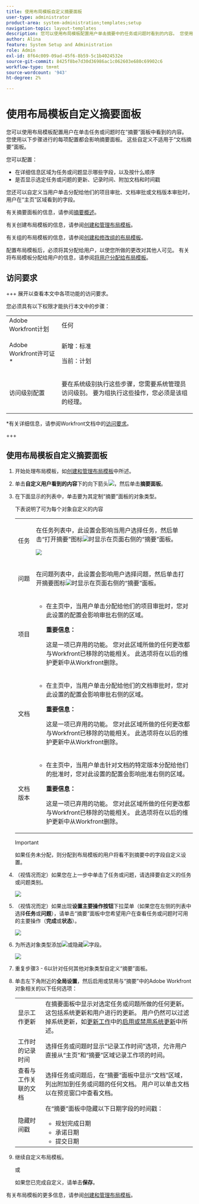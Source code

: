 ```yaml
---
title: 使用布局模板自定义摘要面板
user-type: administrator
product-area: system-administration;templates;setup
navigation-topic: layout-templates
description: 您可以使用布局模板配置用户单击摘要中的任务或问题时看到的内容。 您使用以下步骤进行的每项配置都会影响摘要面板。 这些自定义不适用于“文档摘要”面板。
author: Alina
feature: System Setup and Administration
role: Admin
exl-id: 8f64c009-09ad-45f6-8b59-5c1b4024532e
source-git-commit: 8425f8be7d30d36986ac1c062603e680c69902c6
workflow-type: tm+mt
source-wordcount: '943'
ht-degree: 2%

---
```


# 使用布局模板自定义摘要面板

<!--Audited: 11/2024-->

<!--<span class="preview">The highlighted information on this page refers to functionality not yet generally available. It is available only in the Preview environment for all customers. After the monthly releases to Production, the same features are also available in the Production environment for customers who enabled fast releases. </span>   

<span class="preview">For information about fast releases, see [Enable or disable fast releases for your organization](/help/quicksilver/administration-and-setup/set-up-workfront/configure-system-defaults/enable-fast-release-process.md). </span>   -->


您可以使用布局模板配置用户在单击任务或问题时在“摘要”面板中看到的内容。 您使用以下步骤进行的每项配置都会影响摘要面板。 这些自定义不适用于“文档摘要”面板。

您可以配置：

* 在详细信息区域为任务或问题显示哪些字段，以及按什么顺序
* 是否显示选定任务或问题的更新、记录时间、附加文档和时间戳

您还可以自定义当用户单击分配给他们的项目审批、文档审批或文档版本审批时，用户在“主页”区域看到的字段。

有关摘要面板的信息，请参阅[摘要概述](../../../workfront-basics/the-new-workfront-experience/summary-overview.md)。

有关创建布局模板的信息，请参阅[创建和管理布局模板](../use-layout-templates/create-and-manage-layout-templates.md)。

有关组的布局模板的信息，请参阅[创建和修改组的布局模板](../../../administration-and-setup/manage-groups/work-with-group-objects/create-and-modify-a-groups-layout-templates.md)。

配置布局模板后，必须将其分配给用户，以使您所做的更改对其他人可见。 有关将布局模板分配给用户的信息，请参阅[将用户分配给布局模板](../use-layout-templates/assign-users-to-layout-template.md)。

## 访问要求

+++ 展开以查看本文中各项功能的访问要求。

您必须具有以下权限才能执行本文中的步骤：

<table style="table-layout:auto"> 
 <col> 
 <col> 
 <tbody> 
  <tr> 
   <td role="rowheader">Adobe Workfront计划</td> 
   <td>任何</td> 
  </tr> 
  <tr> 
   <td role="rowheader">Adobe Workfront许可证*</td> 
   <td><p>新增：标准</p>
  <p> 当前：计划</p>
   </td> 
  </tr> 
  <tr> 
   <td role="rowheader">访问级别配置</td> 
   <td> <p>要在系统级别执行这些步骤，您需要系统管理员访问级别。
要为组执行这些操作，您必须是该组的经理。</p> </td> 
  </tr> 
 </tbody> 
</table>

*有关详细信息，请参阅Workfront文档中的[访问要求](/help/quicksilver/administration-and-setup/add-users/access-levels-and-object-permissions/access-level-requirements-in-documentation.md)。

+++

## 使用布局模板自定义摘要面板

1. 开始处理布局模板，如[创建和管理布局模板](../../../administration-and-setup/customize-workfront/use-layout-templates/create-and-manage-layout-templates.md)中所述。

1. 单击&#x200B;**自定义用户看到的内容**&#x200B;下的向下箭头![](assets/dropdown-arrow.png)，然后单击&#x200B;**摘要面板**。

1. 在下面显示的列表中，单击要为其定制“摘要”面板的对象类型。

   下表说明了可为每个对象自定义的内容

   <table style="table-layout:auto"> 
    <col> 
    <col> 
    <tbody> 
     <tr> 
      <td role="rowheader">任务</td> 
      <td> <p>在任务列表中，此设置会影响当用户选择任务，然后单击“打开摘要”图标<img src="assets/summary-panel-icon.png">时显示在页面右侧的“摘要”面板。</p>

   <p> <img src="assets/summary-details.jpg"> </p> </td> 
     </tr> 
     <tr> 
      <td role="rowheader">问题</td> 
      <td><p>在问题列表中，此设置会影响用户选择问题，然后单击打开摘要图标<img src="assets/summary-panel-icon.png">时显示在页面右侧的“摘要”面板。</p> </td> 
     </tr> 
     <tr> 
      <td role="rowheader">项目</td> 
      <td><ul><li><p>在主页中，当用户单击分配给他们的项目审批时，您对此设置的配置会影响审批右侧的区域。</p>
      <p><b>重要信息：</b> </p><p>这是一项已弃用的功能。 您对此区域所做的任何更改都与Workfront已移除的功能相关。 此选项将在以后的维护更新中从Workfront删除。</p></li>
      </ul> 
      </td> 
     </tr> 
     <tr> 
      <td role="rowheader">文档</td> 
      <td>
     <ul><li><p>在主页中，当用户单击分配给他们的文档审批时，您对此设置的配置会影响审批右侧的区域。</p>
      <p><b>重要信息：</b> </p><p> 这是一项已弃用的功能。 您对此区域所做的任何更改都与Workfront已移除的功能相关。 此选项将在以后的维护更新中从Workfront删除。</p></li>
      </ul>
      </td> 
     </tr> 
     <tr> 
      <td role="rowheader">文档版本</td> 
      <td><ul><li><p>在主页中，当用户单击针对文档的特定版本分配给他们的批准时，您对此设置的配置会影响批准右侧的区域。</p>
      <p><p><b>重要信息：</b></p> 这是一项已弃用的功能。 您对此区域所做的任何更改都与Workfront已移除的功能相关。 此选项将在以后的维护更新中从Workfront删除。</p></li>
      </ul>
      </td> 
     </tr> 
    </tbody> 
   </table>

   >[!IMPORTANT]
   >
   >如果任务未分配，则分配到布局模板的用户将看不到摘要中的字段自定义设置。

1. （视情况而定）如果您在上一步中单击了任务或问题，请选择要自定义的任务或问题类别。

   ![](assets/choose-cat-cstmz-nwe-adobe-branding.png)

1. （视情况而定）如果出现&#x200B;**设置主要操作按钮**&#x200B;下拉菜单（如果您在左侧的列表中选择&#x200B;**任务**&#x200B;或&#x200B;**问题**），请单击“摘要”面板中您希望用户在查看任务或问题时可用的主要操作（**完成**&#x200B;或&#x200B;**状态**）。

   ![](assets/set-primary-action-button-dropdown-pdf-adobe-branding.png)

1. 为所选对象类型添加![](assets/add-item-plus-in-circle-blue.png)或隐藏![](assets/close-or-hide---x.png)字段。

   ![](assets/lt-home-add-hide-fields-adobe-branding.png)

1. 重复步骤3 - 6以针对任何其他对象类型自定义“摘要”面板。
1. 单击左下角附近的&#x200B;**全局设置**，然后启用或禁用与“摘要”中的Adobe Workfront对象相关的以下任何选项：

   <table style="table-layout:auto"> 
    <col> 
    <col> 
    <tbody> 
     <tr> 
      <td role="rowheader">显示工作更新</td> 
      <td>在摘要面板中显示对选定任务或问题所做的任何更新。 这包括系统更新和用户进行的更新。 用户仍然可以过滤掉系统更新，如<a href="../../../workfront-basics/updating-work-items-and-viewing-updates/update-work.md" class="MCXref xref">更新工作</a>中的<a href="../../../workfront-basics/updating-work-items-and-viewing-updates/update-work.md#enable" class="MCXref xref">启用或禁用系统更新</a>中所述。</td> 
     </tr> 
     <tr> 
      <td role="rowheader">工作时的记录时间</td> 
      <td>选择任务或问题时显示“记录工作时间”选项，允许用户直接从“主页”和“摘要”区域记录工作项的时间。</td> 
     </tr> 
     <tr> 
      <td role="rowheader">查看与工作关联的文档</td> 
      <td>选择任务或问题后，在“摘要”面板中显示“文档”区域，列出附加到任务或问题的任何文档。 用户可以单击文档以在预览窗口中查看文档。</td> 
     </tr> 
     <tr> 
      <td role="rowheader">隐藏时间戳</td> 
      <td>在“摘要”面板中隐藏以下日期字段的时间戳：
       <ul>
        <li>规划完成日期</li>
        <li>承诺日期</li>
        <li>提交日期</li>
       </ul></td> 
     </tr> 
    </tbody> 
   </table>

1. 继续自定义布局模板。

   或

   如果您已完成自定义，请单击&#x200B;**保存**。

有关布局模板的更多信息，请参阅[创建和管理布局模板](../../../administration-and-setup/customize-workfront/use-layout-templates/create-and-manage-layout-templates.md)。
